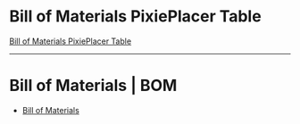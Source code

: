 # Bill of Materials PixiePlacer Table
[Bill of Materials PixiePlacer Table](https://docs.google.com/spreadsheets/d/1CWFQ7bArdYDCNkc-MHFDlqN6pdHpugMOtVum4YUrMk8/edit?usp=sharing)

***

# Bill of Materials | BOM

 - [Bill of Materials](https://github.com/PixiePlacer/PixiePlacer/wiki/Bill-of-Materials)
